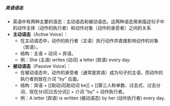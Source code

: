 ##### 英语语态
- 英语中有两种主要的语态：主动语态和被动语态。这两种语态用来描述句子中的动作主体（动作的执行者）和动作对象（动作的承受者）之间的关系
- **主动语态**（Active Voice）：
	- 在主动语态中，动作的执行者（主语）执行动作并直接影响动作的对象（宾语）。
	- 结构：主语 + 动词 + 宾语。
	- 例：She (主语) writes (动词) a letter (宾语) every day.
- **被动语态**（Passive Voice）：
	- 在被动语态中，动作的承受者（通常是宾语）成为句子的主语，而动作的执行者则放在介词 "by" 后面。
	- 结构：宾语 + [[助动词|助动词 be]] + [[第三人称单数、过去式、过去分词、现在分词|过去分词]] + 介词 "by" + 动作执行者。
	- 例：A letter (宾语) is written (被动语态) by her (动作执行者) every day.